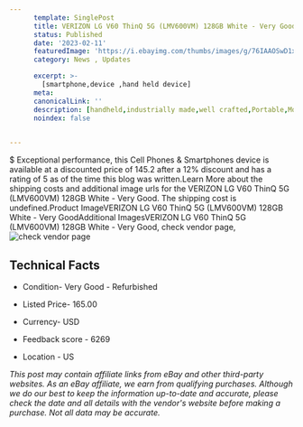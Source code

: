 ```yaml
---
      template: SinglePost
      title: VERIZON LG V60 ThinQ 5G (LMV600VM) 128GB White - Very Good
      status: Published
      date: '2023-02-11'
      featuredImage: 'https://i.ebayimg.com/thumbs/images/g/76IAAOSwD1xjA0eQ/s-l225.jpg'
      category: News , Updates

      excerpt: >-
        [smartphone,device ,hand held device]
      meta:
      canonicalLink: ''
      description: [handheld,industrially made,well crafted,Portable,Mobile,Compact,Convenient,Lightweight,Maneuverable,Man-portable,Miniature,Carriable,Hand-held,Light,Holdable,Transportable,Mobile device,Pocket-sized,On-the-go,Wireless,Cordless,Compact size,Convenient size, smartphone,device ,hand held device]
      noindex: false

        
---
```

$
    Exceptional performance, this Cell Phones & Smartphones device is available at a discounted price of 145.2 after a 12% discount and has a rating of 5 as of the time this blog was written.Learn More about the shipping costs and additional image urls for the VERIZON LG V60 ThinQ 5G (LMV600VM) 128GB White - Very Good. The shipping cost is undefined.Product ImageVERIZON LG V60 ThinQ 5G (LMV600VM) 128GB White - Very GoodAdditional ImagesVERIZON LG V60 ThinQ 5G (LMV600VM) 128GB White - Very Good, check vendor page, ![check vendor page](https://origin-galleryplus.ebayimg.com/ws/web/275431142330_2_0_1/225x225.jpg,https://origin-galleryplus.ebayimg.com/ws/web/275431142330_3_0_1/225x225.jpg,https://origin-galleryplus.ebayimg.com/ws/web/275431142330_4_0_1/225x225.jpg)
    
    

 ## Technical Facts 



     
      

 - Condition- Very Good - Refurbished 


      

 - Listed Price- 165.00 


      

 - Currency- USD 


      

 - Feedback score - 6269 


      

 - Location - US 


      
      

 *_This post may contain affiliate links from eBay and other third-party websites. As an eBay affiliate, we earn from qualifying purchases. Although we do our best to keep the information up-to-date and accurate, please check the date and all details with the vendor's website before making a purchase. Not all data may be accurate._*



    
    
    
    
    